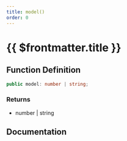 ```yaml
---
title: model()
order: 0
---
```


# {{ $frontmatter.title }}

## Function Definition

```ts
public model: number | string;
```

### Returns

* number | string

## Documentation

<!--@include: ./parts/model.md-->
